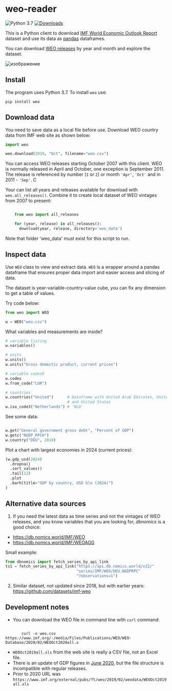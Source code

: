 # weo-reader

![Python 3.7](https://github.com/epogrebnyak/weo-reader/workflows/Python%203.7/badge.svg)
[![Downloads](https://pepy.tech/badge/weo/week)](https://pepy.tech/project/weo/week)

This is a Python client to download [IMF World Economic Outlook Report][weo] dataset and use its data as [pandas](https://pandas.pydata.org/) dataframes. 

You can download [WEO releases][weo] by year and month and explore the dataset. 

[weo]: https://www.imf.org/en/Publications/WEO


![изображение](https://user-images.githubusercontent.com/9265326/103473902-8c64da00-4dae-11eb-957c-4737f56abdce.png)


## Install

The program uses Python 3.7. To install `weo` use:

`pip install weo`
   

## Download data
   
You need to save data as a local file before use. Download WEO country data from IMF web site as shown below:

```python 
import weo

weo.download(2019, "Oct", filename="weo.csv")
```

You can access WEO releases starting October 2007 with this client. WEO is normally released in April and October, one exception is September 2011. The
release is referenced by number (`1` or `2`) or month `'Apr'`,  `'Oct'` and in 2011 - `'Sep'`. C


Your can list all years and releases available for download  with  `weo.all_releases()`. Combine it to create local dataset of WEO vintages from 2007 to present:

```python

    from weo import all_releases

    for (year, release) in all_releases():
      download(year, release, directory='weo_data') 
```

Note that folder 'weo_data' must exist for this script to run.


## Inspect data

Use `WEO` class to view and extract data. `WEO` is a wrapper around a pandas dataframe that ensures proper data import and easier access and slicing of data. 

The dataset is year-variable-country-value cube, you can fix any dimension to get a table of values.

Try code below:

```python
from weo import WEO

w = WEO("weo.csv")
```

What variables and measurements are inside?

```python
# variable listing
w.variables()

# units
w.units()
w.units("Gross domestic product, current prices")

# variable codesß
w.codes
w.from_code("LUR")

# countries
w.countries("United")      # Dataframe with United Arab Emirates, United Kingdom
                           # and United States
w.iso_code3("Netherlands") # 'NLD'
```

See some data:

```python

w.get("General government gross debt", "Percent of GDP")
w.getc("NGDP_RPCH")
w.country("DEU", 2018)
```

Plot a chart with largest economies in 2024 (current prices):

```python
(w.gdp_usd(2024)
  .dropna()
  .sort_values()
  .tail(12)
  .plot
  .barh(title="GDP by country, USD bln (2024)")
)
```

## Alternative data sources

1. If you need the latest data as time series and not the vintages of WEO releases, and you know 
variables that you are looking for, *dbnomics* is a good choice: 
- <https://db.nomics.world/IMF/WEO>
- <https://db.nomics.world/IMF/WEOAGG>

Small example:

```python
from dbnomics import fetch_series_by_api_link
ts1 = fetch_series_by_api_link("https://api.db.nomics.world/v22/"
                               "series/IMF/WEO/DEU.NGDPRPC"
                               "?observations=1")
```

2. Similar dataset, not updated since 2018, but with earlier years: https://github.com/datasets/imf-weo

## Development notes

- You can download the WEO file in command line with `curl` command:
```

       curl -o weo.csv https://www.imf.org/-/media/Files/Publications/WEO/WEO-Database/2020/02/WEOOct2020all.x
```
- `WEOOct2019all.xls` from the web site is really a CSV file, not an Excel file.
- There is an update of GDP figures in [June 2020](jun2020), but the file structure is incompatible with regular releases.
- Prior to 2020 URL was `https://www.imf.org/external/pubs/ft/weo/2019/02/weodata/WEOOct2019all.xls`


[jun2020]: https://www.imf.org/en/Publications/WEO/Issues/2020/06/24/WEOUpdateJune2020
